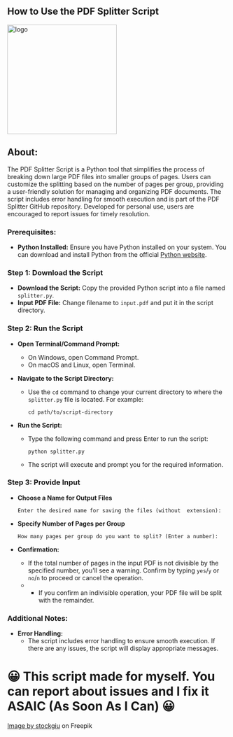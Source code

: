 ## How to Use the PDF Splitter Script
<a href="https://github.com/toprogramm/pdf-splitter">
  <img src="https://www.lukovskii.com/assets/imagehost/scissors.png" alt="logo" height="250">
</a>

## About: 
The PDF Splitter Script is a Python tool that simplifies the process of breaking down large PDF files into smaller groups of pages. Users can customize the splitting based on the number of pages per group, providing a user-friendly solution for managing and organizing PDF documents. The script includes error handling for smooth execution and is part of the PDF Splitter GitHub repository. Developed for personal use, users are encouraged to report issues for timely resolution.

### Prerequisites:
- **Python Installed:** Ensure you have Python installed on your system. You can download and install Python from the official [Python website](https://www.python.org/downloads/).


### Step 1: Download the Script
- **Download the Script:** Copy the provided Python script into a file named `splitter.py`.
- **Input PDF File:** Change filename to `input.pdf` and put it in the script directory.

### Step 2: Run the Script
- **Open Terminal/Command Prompt:**
  - On Windows, open Command Prompt.
  - On macOS and Linux, open Terminal.

- **Navigate to the Script Directory:**
  - Use the `cd` command to change your current directory to where the `splitter.py` file is located. For example:
    ```
    cd path/to/script-directory
    ```

- **Run the Script:**
  - Type the following command and press Enter to run the script:
    ```
    python splitter.py
    ```
  - The script will execute and prompt you for the required information.

### Step 3: Provide Input
- **Choose a Name for Output Files**
    ```
    Enter the desired name for saving the files (without  extension): 
    ```

- **Specify Number of Pages per Group**
    ```
    How many pages per group do you want to split? (Enter a number): 
    ```

- **Confirmation:**
  
  - If the total number of pages in the input PDF is not divisible by the specified number, you'll see a warning. Confirm by typing `yes`/`y` or `no`/`n` to proceed or cancel the operation.
  - - If you confirm an indivisible operation, your PDF file will be split with the remainder.


### Additional Notes:

- **Error Handling:**
  - The script includes error handling to ensure smooth execution. If there are any issues, the script will display appropriate messages.

# 😀 This script made for myself. You can report about issues and I fix it ASAIC (As Soon As I Can) 😀

<a href="https://www.freepik.com/free-vector/back-school-set-icons_4985031.htm#query=scissors&position=21&from_view=search&track=sph&uuid=fbde3ae1-402d-46d1-bd09-eaaad55b5990">Image by stockgiu</a> on Freepik
